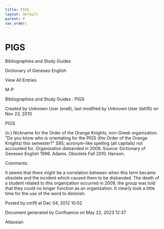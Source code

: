 ```yaml
---
title: PIGS
layout: default
parent: P
nav_order:
---
```


# PIGS

Bibliographies and Study Guides

Dictionary of Geneseo English

View All Entries

M-P

Bibliographies and Study Guides : PIGS

Created by  Unknown User (era6), last modified by  Unknown User (lah15) on Nov 23, 2010

PIGS

(n.) Nickname for the Order of the Orange Knights, non-Greek organization. &quot;Do you know who is orientating for the PIGS (the Order of the Orange Knights) this semester?&quot; S95; acronym-like spelling (all capitals) not accounted for. Organization disbanded in 2009. Source: Dictionary of Geneseo English 1996. Adams. Obsolete Fall 2010. Hanson.

Comments:

It seems that there might be a correlation between when this term became obsolete and the incident which caused them to be disbanded. The death of a student related to this organization occurred in 2009, the group was told that they could no longer function as an organization. It clearly took a little time for the use of the word to diminish. 

Posted by cmf9 at Dec 04, 2012 10:02

Document generated by Confluence on May 22, 2023 12:37

Atlassian
